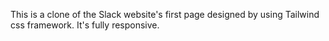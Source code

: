 This is a clone of the Slack website's first page designed by using Tailwind css framework. It's fully responsive.
